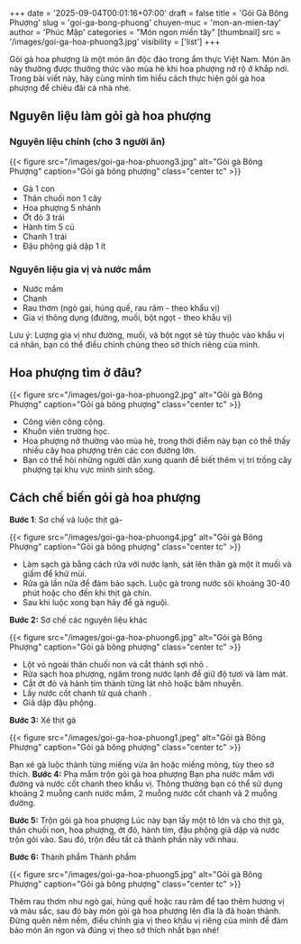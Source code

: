 +++
date = '2025-09-04T00:01:16+07:00'
draft = false
title = 'Gỏi Gà Bông Phượng'
slug = 'goi-ga-bong-phuong'
chuyen-muc = 'mon-an-mien-tay'
author = 'Phúc Mập'
categories = "Món ngon miền tây"
[thumbnail] 
    src = '/images/goi-ga-hoa-phuong3.jpg'
    visibility = ['list']
+++

Gỏi gà hoa phượng là một món ăn độc đáo trong ẩm thực Việt Nam. Món ăn này thường được thưởng thức vào mùa hè khi hoa phượng nở rộ ở khắp nơi. Trong bài viết này, hãy cùng mình tìm hiểu cách thực hiện gỏi gà hoa phượng để chiêu đãi cả nhà nhé.
<!--more-->
## Nguyên liệu làm gỏi gà hoa phượng

### Nguyên liệu chính (cho 3 người ăn)

{{< figure src="/images/goi-ga-hoa-phuong3.jpg" alt="Gỏi gà Bông Phượng" caption="Gỏi gà bông phượng" class="center tc" >}}

- Gà 1 con
- Thân chuối non 1 cây
- Hoa phượng 5 nhánh
- Ớt đỏ 3 trái
- Hành tím 5 củ
- Chanh 1 trái
- Đậu phộng giã dập 1 ít

### Nguyên liệu gia vị và nước mắm
- Nước mắm
- Chanh
- Rau thơm (ngò gai, húng quế, rau răm - theo khẩu vị)
- Gia vị thông dụng (đường, muối, bột ngọt - theo khẩu vị)

Lưu ý: Lượng gia vị như đường, muối, và bột ngọt sẽ tùy thuộc vào khẩu vị cá nhân, bạn có thể điều chỉnh chúng theo sở thích riêng của mình.

## Hoa phượng tìm ở đâu?

{{< figure src="/images/goi-ga-hoa-phuong2.jpg" alt="Gỏi gà Bông Phượng" caption="Gỏi gà bông phượng" class="center tc" >}}

- Công viên công cộng.
- Khuôn viên trường học.
- Hoa phượng nở thường vào mùa hè, trong thời điểm này bạn có thể thấy nhiều cây hoa phượng trên các con đường lớn.
- Bạn có thể hỏi những người dân xung quanh để biết thêm vị trí trồng cây phượng tại khu vực mình sinh sống. 

## Cách chế biến gỏi gà hoa phượng
**Bước 1**: Sơ chế và luộc thịt gà-

{{< figure src="/images/goi-ga-hoa-phuong4.jpg" alt="Gỏi gà Bông Phượng" caption="Gỏi gà bông phượng" class="center tc" >}}

- Làm sạch gà bằng cách rửa với nước lạnh, sát lên thân gà một ít muối và giấm để khử mùi.
- Rửa gà lần nữa để đảm bảo sạch. Luộc gà trong nước sôi khoảng 30-40 phút hoặc cho đến khi thịt gà chín.
- Sau khi luộc xong bạn hãy để gà nguội.

**Bước 2:** Sơ chế các nguyên liệu khác

{{< figure src="/images/goi-ga-hoa-phuong6.jpg" alt="Gỏi gà Bông Phượng" caption="Gỏi gà bông phượng" class="center tc" >}}

- Lột vỏ ngoài thân chuối non và cắt thành sợi nhỏ .
- Rửa sạch hoa phượng, ngâm trong nước lạnh để giữ  độ tươi và làm mát.
- Cắt ớt đỏ và hành tím thành từng lát nhỏ hoặc băm  nhuyễn.
- Lấy nước cốt chanh từ quả chanh .
- Giã dập đậu phộng.

**Bước 3:** Xé thịt gà

{{< figure src="/images/goi-ga-hoa-phuong1.jpeg" alt="Gỏi gà Bông Phượng" caption="Gỏi gà bông phượng" class="center tc" >}}

Bạn xé gà luộc thành từng miếng vừa ăn hoặc miếng mỏng, tùy theo sở thích.
**Bước 4:** Pha mắm trộn gỏi gà hoa phượng
Bạn pha nước mắm với đường và nước cốt chanh theo khẩu vị. Thông thường bạn có thể sử dụng khoảng 2 muỗng canh nước mắm, 2 muỗng nước cốt chanh và 2 muỗng đường.

**Bước 5:** Trộn gỏi gà hoa phượng
Lúc này bạn lấy một tô lớn và cho thịt gà, thân chuối non, hoa phượng, ớt đỏ, hành tím, đậu phộng giã dập và nước trộn gỏi vào. Sau đó, trộn đều tất cả thành phần này với nhau.

**Bước 6:** Thành phẩm
Thành phẩm

{{< figure src="/images/goi-ga-hoa-phuong5.jpg" alt="Gỏi gà Bông Phượng" caption="Gỏi gà bông phượng" class="center tc" >}}

Thêm rau thơm như ngò gai, húng quế hoặc rau răm để tạo thêm hương vị và màu sắc, sau đó bày món gỏi gà hoa phượng lên đĩa là đã hoàn thành. Đừng quên nêm nếm, điều chỉnh gia vị theo khẩu vị riêng của mình để đảm bảo món ăn ngon và đúng vị theo sở thích nhất bạn nhé!
